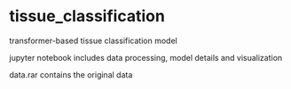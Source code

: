 # tissue_classification
transformer-based tissue classification model

jupyter notebook includes data processing, model details and visualization


data.rar contains the original data
